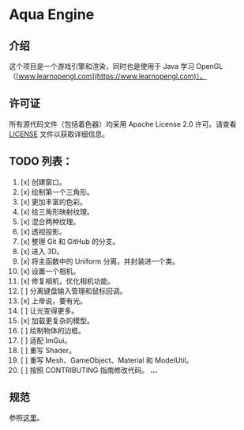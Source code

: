 # Aqua Engine  

## 介绍  
这个项目是一个游戏引擎和渲染，同时也是使用于 Java 学习 OpenGL（[www.learnopengl.com](https://www.learnopengl.com)）。

## 许可证  
所有源代码文件（包括着色器）均采用 Apache License 2.0 许可。请查看 [LICENSE](./LICENSE) 文件以获取详细信息。

## TODO 列表：  

1.  [x] 创建窗口。
2.  [x] 绘制第一个三角形。
3.  [x] 更加丰富的色彩。
4.  [x] 给三角形映射纹理。
5.  [x] 混合两种纹理。
6.  [x] 透视投影。
7.  [x] 整理 Git 和 GitHub 的分支。
8.  [x] 进入 3D。
9.  [x] 将主函数中的 Uniform 分离，并封装进一个类。
10. [x] 设置一个相机。
11. [x] 修复相机，优化相机功能。
12. [ ] 分离键盘输入管理和鼠标回调。
13. [x] 上帝说，要有光。
14. [ ] 让光变得更多。
15. [x] 加载更复杂的模型。
16. [ ] 绘制物体的边框。
17. [ ] 适配 ImGui。
18. [ ] 重写 Shader。
19. [ ] 重写 Mesh、GameObject、Material 和 ModelUtil。
20. [ ] 按照 CONTRIBUTING 指南修改代码。
**...**

## 规范
参照[这里](./CONTRIBUTING.md)。